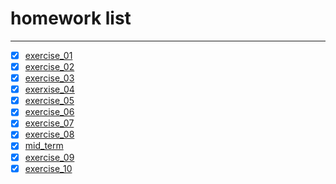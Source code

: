 # homework list
****
* [x] [exercise_01](https://github.com/the-toad/computational_physics_2015301110145/blob/master/exercise_01%E4%BB%A3%E7%A0%81)
* [x] [exercise_02](https://note.youdao.com/share/?token=9320A64C057E4740B427F3A439E9332E&gid=57734359)
* [x] [exercise_03](http://note.youdao.com/groupshare/?token=CB688CAAD80245A792138074CB1C4117&gid=57734359)
* [x] [exerxise_04](http://note.youdao.com/groupshare/?token=090515DB11544491938FC801E5A069D6&gid=57734359)
* [x] [exercise_05](http://note.youdao.com/groupshare/?token=DAAC7C447F3A428A82E6AAE0845C54F8&gid=57734359)
* [x] [exercise_06](http://note.youdao.com/noteshare?id=c1b00bba79c2f6961786f70dfd40d8fb)
* [x] [exercise_07](http://note.youdao.com/noteshare?id=d7f592b30e72a12f20781c11dbf8b5f1)
* [x] [exercise_08](http://note.youdao.com/noteshare?id=ae82079f52c6aae307836faac81bb5fc)
* [x] [mid_term](http://note.youdao.com/noteshare?id=5fb1688c15e1cfd5b1d0687239420de1)
* [x] [exercise_09](http://note.youdao.com/noteshare?id=981d46125c604225b1c9b1b52c038bfe)
* [x] [exercise_10]()
